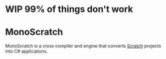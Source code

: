 
# WIP 99% of things don't work

# MonoScratch

MonoScratch is a cross compiler and engine that converts [Scratch](https://scratch.mit.edu) projects into C# applications.
